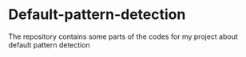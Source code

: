 # Default-pattern-detection
The repository contains some parts of the codes for my project about default pattern detection
